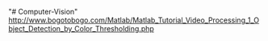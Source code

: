 "# Computer-Vision" 
http://www.bogotobogo.com/Matlab/Matlab_Tutorial_Video_Processing_1_Object_Detection_by_Color_Thresholding.php
